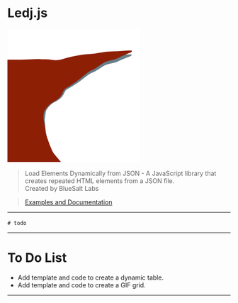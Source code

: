 # Ledj.js

![Ledj Logo](/docs/assets/images/ledj.png)

> Load Elements Dynamically from JSON - A JavaScript library that creates repeated HTML elements from a JSON file.   
> Created by BlueSalt Labs   
   
> [Examples and Documentation](http://ledj.bluesaltlabs.com)


-----

`# todo`


-----

# To Do List

* Add template and code to create a dynamic table.
* Add template and code to create a GIF grid.


-----
